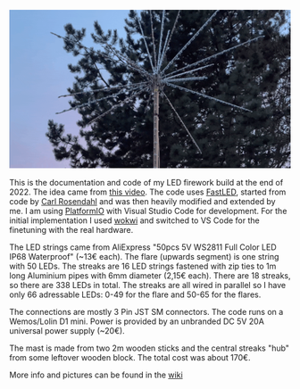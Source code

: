![LED Fireworks teaser](/fireworks-teaser.gif)

This is the documentation and code of my LED firework build at the end of 2022. The idea came from [this video](https://youtu.be/9oAXtgnxZNs).
The code uses [FastLED](http://fastled.io), started from code by [Carl Rosendahl](https://www.anirama.com/1000leds/1d-fireworks/) and was then heavily modified and extended by me.
I am using [PlatformIO](https://platformio.org) with Visual Studio Code for development.
For the initial implementation I used [wokwi](https://wokwi.com/projects/349772276028146259) and switched to VS Code for the finetuning with the real hardware.

The LED strings came from AliExpress "50pcs 5V WS2811 Full Color LED IP68 Waterproof" (~13€ each).
The flare (upwards segment) is one string with 50 LEDs. The streaks are 16 LED strings fastened with zip ties to 1m long Aluminium pipes with 6mm diameter (2,15€ each).
There are 18 streaks, so there are 338 LEDs in total. The streaks are all wired in parallel so I have only 66 adressable LEDs: 0-49 for the flare and 50-65 for the flares.

The connections are mostly 3 Pin JST SM connectors. The code runs on a Wemos/Lolin D1 mini.
Power is provided by an unbranded DC 5V 20A universal power supply (~20€).

The mast is made from two 2m wooden sticks and the central streaks "hub" from some leftover wooden block.
The total cost was about 170€.

More info and pictures can be found in the [wiki](https://github.com/akleber/fireworks-pio/wiki)
